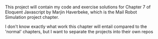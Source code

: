 This project will contain my code and exercise solutions for Chapter 7 of Eloquent Javascript by Marjin Haverbeke, which is the Mail Robot Simulation project chapter.

I don't know exactly what work this chapter will entail compared to the 'normal' chapters, but I want to separate the projects into their own repos

